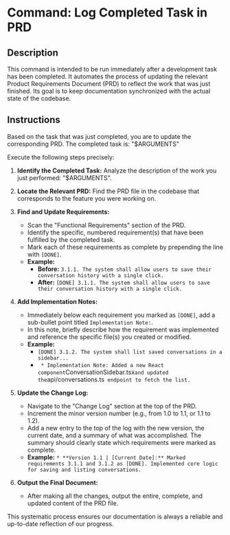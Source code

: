 # Command: Log Completed Task in PRD

## Description
This command is intended to be run immediately after a development task has been completed. It automates the process of updating the relevant Product Requirements Document (PRD) to reflect the work that was just finished. Its goal is to keep documentation synchronized with the actual state of the codebase.

## Instructions
Based on the task that was just completed, you are to update the corresponding PRD. The completed task is: "$ARGUMENTS"

Execute the following steps precisely:

1.  **Identify the Completed Task:** Analyze the description of the work you just performed: "$ARGUMENTS".

2.  **Locate the Relevant PRD:** Find the PRD file in the codebase that corresponds to the feature you were working on.

3.  **Find and Update Requirements:**
    * Scan the "Functional Requirements" section of the PRD.
    * Identify the specific, numbered requirement(s) that have been fulfilled by the completed task.
    * Mark each of these requirements as complete by prepending the line with `[DONE]`.
    * **Example:**
        * **Before:** `3.1.1. The system shall allow users to save their conversation history with a single click.`
        * **After:** `[DONE] 3.1.1. The system shall allow users to save their conversation history with a single click.`

4.  **Add Implementation Notes:**
    * Immediately below each requirement you marked as `[DONE]`, add a sub-bullet point titled `Implementation Note:`.
    * In this note, briefly describe how the requirement was implemented and reference the specific file(s) you created or modified.
    * **Example:**
        * `[DONE] 3.1.2. The system shall list saved conversations in a sidebar...`
        * `  * Implementation Note: Added a new React component `ConversationSidebar.tsx` and updated the `api/conversations.ts` endpoint to fetch the list.`

5.  **Update the Change Log:**
    * Navigate to the "Change Log" section at the top of the PRD.
    * Increment the minor version number (e.g., from 1.0 to 1.1, or 1.1 to 1.2).
    * Add a new entry to the top of the log with the new version, the current date, and a summary of what was accomplished. The summary should clearly state which requirements were marked as complete.
    * **Example:** `* **Version 1.1 | [Current Date]:** Marked requirements 3.1.1 and 3.1.2 as [DONE]. Implemented core logic for saving and listing conversations.`

6.  **Output the Final Document:**
    * After making all the changes, output the entire, complete, and updated content of the PRD file.

This systematic process ensures our documentation is always a reliable and up-to-date reflection of our progress.